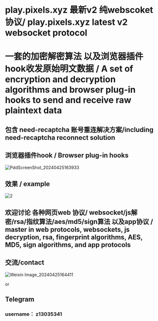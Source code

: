 # play.pixels.xyz 最新v2 纯webscoket协议/ play.pixels.xyz latest v2 websocket protocol
# 一套的加密解密算法 以及浏览器插件hook收发原始明文数据 / A set of encryption and decryption algorithms and browser plug-in hooks to send and receive raw plaintext data

## 包含 need-recaptcha 账号重连解决方案/including need-recaptcha reconnect solution

## 浏览器插件hook / Browser plug-in hooks
![PddScreenShot_20240425163933](https://github.com/qiming97/pixels-/assets/58248658/27bc082a-c70e-49f1-bf41-a1cca11381fc)

## 效果 / example
![2](https://github.com/qiming97/pixels-/assets/58248658/79baca67-0cfe-4686-bfa1-665b8db51cf7)

## 欢迎讨论 各种网页web 协议/ websocket/js解密/rsa/指纹算法/aes/md5/sign算法 以及app协议 /  master in  web protocols, websockets, js decryption, rsa, fingerprint algorithms, AES, MD5, sign algorithms, and app protocols

## 交流/contact

![Weixin Image_20240425164411](https://github.com/qiming97/pixels-/assets/58248658/b3dadf11-96fa-4015-9bf7-4fe44b41259a)

or 

## Telegram
### username： z13035341

